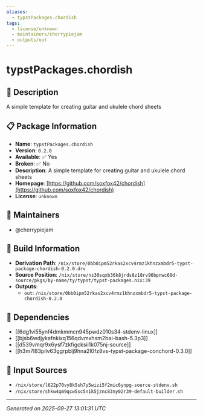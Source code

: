 ```yaml
---
aliases:
  - typstPackages.chordish
tags:
  - license/unknown
  - maintainers/cherrypiejam
  - outputs/out
---
```


# typstPackages.chordish

## 📝 Description

A simple template for creating guitar and ukulele chord sheets

## 📋 Package Information

- **Name**: `typstPackages.chordish`
- **Version**: `0.2.0`
- **Available**: ✅ Yes
- **Broken**: ✅ No
- **Description**: A simple template for creating guitar and ukulele chord sheets
- **Homepage**: [https://github.com/soxfox42/chordish](https://github.com/soxfox42/chordish)
- **License**: `unknown`
## 👥 Maintainers

- @cherrypiejam


## 🔧 Build Information

- **Derivation Path**: `/nix/store/0bb0ipm52rkas2xcv4rmz1khnzxmbdr5-typst-package-chordish-0.2.0.drv`
- **Source Position**: `/nix/store/ns30sqxb36k8jrds8z18rv96bpnwc60d-source/pkgs/by-name/ty/typst/typst-packages.nix:39`
- **Outputs**:
  - `out`:  `/nix/store/0bb0ipm52rkas2xcv4rmz1khnzxmbdr5-typst-package-chordish-0.2.0`

## 🔗 Dependencies

- [[6dg1vi55ynf4dmkmmcn945pwdz010s34-stdenv-linux]]
- [[bjsb6wdjykafnkixq156qdvmxhsm2bai-bash-5.3p3]]
- [[d539vmqr9x6ysf7zkfigcksii1k075nj-source]]
- [[h3m7l83pilv63ggrpblj9hna2l0fz8vs-typst-package-conchord-0.3.0]]

## 📁 Input Sources

- `/nix/store/l622p70vy8k5sh7y5wizi5f2mic6ynpg-source-stdenv.sh`
- `/nix/store/shkw4qm9qcw5sc5n1k5jznc83ny02r39-default-builder.sh`

---
*Generated on 2025-09-27 13:01:31 UTC*
